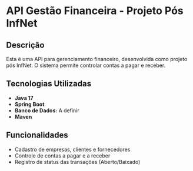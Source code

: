 # API Gestão Financeira - Projeto Pós InfNet

## Descrição
Esta é uma API para gerenciamento financeiro, desenvolvida como projeto pós InfNet. O sistema permite controlar contas a pagar e receber.

## Tecnologias Utilizadas
- **Java 17**
- **Spring Boot**
- **Banco de Dados:** A definir
- **Maven**

## Funcionalidades
- Cadastro de empresas, clientes e fornecedores
- Controle de contas a pagar e a receber
- Registro de status das transações (Aberto/Baixado)

